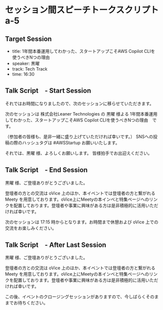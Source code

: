 # セッション間スピーチトークスクリプト a-5

## Target Session
- title: 1年間本番運用してわかった、スタートアップこそAWS Copilot CLIを使うべきNつの理由
- speaker: 黒曜
- track: Tech Track
- time: 16:30

## Talk Script　- Start Session

それではお時間になりましたので、次のセッションに移らせていただきます。

次のセッションは 株式会社Leaner Technologies の 黒曜 様よる 1年間本番運用してわかった、スタートアップこそAWS Copilot CLIを使うべきNつの理由　です。

（参加者の皆様も、是非一緒に盛り上げていただければ幸いです。）
SNSへの投稿の際のハッシュタグは #AWSStartup お願いいたします。

それでは、黒曜 様、よろしくお願いします。
皆様拍手でお出迎えください。

## Talk Script　- End Session

黒曜 様、ご登壇ありがとうございました。

登壇者の方との交流は oVice 上のほか、本イベントでは登壇者の方と繋がれる Meety を用意しております。oVice上にMeetyの本インベと特集ページへのリンクを配置しております。登壇者や事業に興味がある方は是非積極的に活用いただければ幸いです。

次のセッションは 17:15 時からとなります。お時間まで休憩および oVice 上での交流をお楽しみください。

## Talk Script　- After Last Session

黒曜 様、ご登壇ありがとうございました。

登壇者の方との交流は oVice 上のほか、本イベントでは登壇者の方と繋がれる Meety を用意しております。oVice上にMeetyの本インベと特集ページへのリンクを配置しております。登壇者や事業に興味がある方は是非積極的に活用いただければ幸いです。

この後、イベントのクロージングセッションがありますので、今しばらくそのままでお待ちください。
